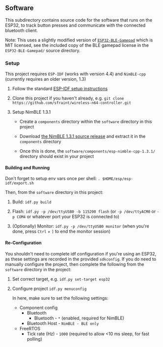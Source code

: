 ## Software

This subdirectory contains source code for the software that runs on the ESP32, to track button presses and communicate with the connected bluetooth client.

Note: This uses a slightly modified version of [`ESP32-BLE-Gamepad`](https://github.com/lemmingDev/ESP32-BLE-Gamepad) which is MIT licensed, see the included copy of the BLE gamepad license in the `ESP32-BLE-Gamepad/` source directory.


### Setup

This project requires `ESP-IDF` (works with version 4.4) and `NimBLE-cpp` (currently requires an older version, 1.3)

1. Follow the standard [ESP-IDF setup instructions](https://github.com/espressif/esp-idf)

2. Clone this project if you haven't already, e.g. `git clone https://github.com/sfraint/wireless-n64-controller.git`

3. Setup NimBLE 1.3.1

   - Create a `components` directory within the `software` directory in this project

   - Download [the NimBLE 1.3.1 source release](https://github.com/h2zero/esp-nimble-cpp/archive/refs/tags/1.3.1.zip) and extract it in the `components` directory

   - Once this is done, the `software/components/esp-nimble-cpp-1.3.1/` directory should exist in your project


#### Building and Running

Don't forget to setup env vars once per shell: `. $HOME/esp/esp-idf/export.sh`

Then, from the `software` directory in this project:

1. Build: `idf.py build`

2. Flash: `idf.py -p /dev/ttyUSB0 -b 115200 flash` (or `-p /dev/ttyACM0` or `-p COM4` or whatever port your ESP32 is connected to)

3. (Optionally) Monitor: `idf.py -p /dev/ttyUSB0 monitor` (when you're done, press `Ctrl` + `]` to end the monitor session)

#### Re-Configuration
You shouldn't need to complete idf configuration if you're using an ESP32, as these settings are recorded in the provided `sdkconfig`. If you do need to manually configure the project, then complete the following from the `software` directory in the project:

1. Set correct target, e.g. `idf.py set-target esp32`

2. Configure project `idf.py menuconfig`

   In here, make sure to set the following settings:
   * Component config
     * Bluetooth
       * Bluetooth - `*` (enabled, required for NimBLE)
     * Bluetooth Host - `NimBLE - BLE only`
   * FreeRTOS
     * Tick rate (Hz) - `1000` (required to allow <10 ms sleep, for fast polling)
